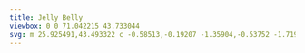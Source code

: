 ```yaml
---
title: Jelly Belly
viewbox: 0 0 71.042215 43.733044
svg: m 25.925491,43.493322 c -0.58513,-0.19207 -1.35904,-0.53752 -1.71979,-0.76767 -0.36075,-0.23015 -1.37029,-0.55648 -2.24342,-0.72518 C 9.44223,39.581472 2.93446,34.935722 0.62560004,26.768686 c -0.83046,-2.937568 -0.83478,-8.793022 -0.009,-11.837894 C 1.75372,10.73934 4.18915,7.1017751 7.36726,4.8480031 c 3.774951,-2.677029 7.134941,-3.85629302 11.552041,-4.05444201 3.72423,-0.167067 6.14888,0.24489001 11.40753,1.93818101 l 3.72888,1.200703 1.38672,-0.920729 c 4.86298,-3.22884101 8.36662,-3.83683601 11.19406,-1.942535 1.23652,0.828427 1.27726,0.836139 2.81455,0.532702 7.24419,-1.42988501 12.60075,-0.115728 16.83758,4.130859 3.4066,3.414454 4.75359,6.9045199 4.75359,12.3166189 0,8.752316 -5.11079,16.414461 -13.90456,20.845871 -5.42525,2.73392 -14.5264,4.39046 -21.84463,3.97603 -2.24301,-0.12702 -3.06368,-0.07 -4.09901,0.28462 -1.79686,0.61553 -3.99311,0.75618 -5.2688,0.33744 z m 2.83679,-1.00447 c 2.05964,-0.4393 3.73328,-1.25937 6.65572,-3.26127 3.26932,-2.23951 5.06857,-3.06877 7.04769,-3.24823 1.81749,-0.1648 1.53951,0.61366 2.38718,-6.685199 0.29576,-2.546615 0.59669,-4.898099 0.66872,-5.225521 0.11615,-0.527895 0.0273,-0.595313 -0.78448,-0.595313 -0.50351,0 -0.97962,0.103792 -1.05802,0.230648 -0.0784,0.126856 -0.32803,1.466309 -0.55472,2.976563 -0.42369,2.822623 -0.80495,3.610226 -1.59993,3.305162 -0.39884,-0.153046 -0.43326,-0.434343 -0.27922,-2.281505 0.0966,-1.158812 0.24748,-2.465756 0.33519,-2.904317 0.1479,-0.739464 0.10423,-0.79709 -0.6012,-0.793332 -0.41837,0.0022 -0.90969,0.09867 -1.09183,0.214312 -0.18712,0.118813 -0.49331,1.445019 -0.70401,3.04927 -0.38634,2.941616 -0.66658,3.611533 -1.51077,3.611533 -0.61714,0 -0.61722,0.01312 0.0324,-5.027083 0.70224,-5.448477 0.75768,-5.027084 -0.66146,-5.027084 -0.65484,0 -1.18954,0.0893 -1.18821,0.198438 10e-4,0.10914 -0.25214,2.341562 -0.56326,4.960937 -0.56137,4.726221 -0.85388,5.688542 -1.72912,5.688542 -0.46667,0 -0.45234,-0.437523 0.1733,-5.291667 0.7272,-5.642182 0.77102,-5.291667 -0.66146,-5.291667 -0.87799,0 -1.19063,0.10344 -1.19063,0.393928 0,1.814286 -0.94142,8.105746 -1.32673,8.866489 -0.98061,1.93606 -2.52891,2.508534 -3.50947,1.297602 -0.49852,-0.615643 -0.49758,-0.622501 0.1163,-0.853575 1.8722,-0.704723 2.2856,-0.988462 2.69394,-1.848962 0.97257,-2.049539 0.22998,-3.767764 -1.60754,-3.719583 -1.50863,0.03956 -2.3446,0.725429 -3.30124,2.708513 l -0.84639,1.754547 -0.16318,-0.926042 c -0.25605,-1.453184 -1.01183,-2.654688 -1.90647,-3.030859 -0.78631,-0.330618 -0.79592,-0.352952 -0.22921,-0.532819 0.74694,-0.23707 1.61104,-1.631038 1.61234,-2.601024 5.5e-4,-0.407408 -0.1778,-1.086474 -0.39631,-1.509034 -1.06764,-2.064576 -5.32421,-1.170751 -6.65196,1.396823 -0.23876,0.461715 -0.58363,1.851825 -0.76637,3.089134 -0.27923,1.890548 -0.27324,2.333924 0.0375,2.777588 0.4198,0.599345 0.49427,1.889522 0.12233,2.119392 -0.13609,0.08411 -0.28492,-0.235456 -0.33073,-0.71015 -0.098,-1.01569 -1.16248,-1.679953 -2.25336,-1.406162 -0.88111,0.221144 -2.12104,1.473337 -2.34585,2.36906 -0.26816,1.068438 0.57419,3.008617 1.5698,3.615707 1.51981,0.92673 4.51179,0.4616 5.1907,-0.806948 l 0.30278,-0.565756 0.53147,0.675644 c 1.16971,1.48706 3.78493,0.41202 5.05392,-2.07751 l 0.39187,-0.768792 0.17352,0.924912 c 0.36387,1.93962 2.50958,2.8227 4.76536,1.9612 0.63585,-0.242826 1.36517,-0.672547 1.62072,-0.954928 0.45832,-0.506439 0.47523,-0.504513 1.24333,0.1418 0.42828,0.360373 0.95406,0.655222 1.1684,0.655222 0.52809,0 1.77982,-0.665641 2.197,-1.168318 0.30143,-0.36319 0.40306,-0.365162 0.8995,-0.01744 0.83297,0.58343 1.37792,0.48327 2.43888,-0.448265 0.55693,-0.488995 1.03088,-0.7298 1.13368,-0.576013 0.34683,0.51881 1.14645,0.611364 2.04354,0.236537 1.00764,-0.421018 1.04755,-0.361611 0.7515,1.1186 -0.15393,0.769657 -0.2331,0.809654 -2.17422,1.098365 -2.4036,0.35749 -3.82261,0.9755 -7.3321,3.19328 -5.44315,3.43973 -7.42891,3.91485 -10.05839,2.40661 -0.73475,-0.42144 -1.49347,-0.95611 -1.68604,-1.18814 -0.6477,-0.78043 -0.85647,-0.43055 -0.26137,0.43802 1.8403,2.68595 3.34857,3.66437 6.37916,4.1382 0.10198,0.016 0.81635,-0.10558 1.5875,-0.27006 z m -9.94169,-10.512067 c -0.70332,-0.777161 -0.47348,-4.69776 0.29263,-4.991746 0.57167,-0.219371 1.65395,1.018111 1.8279,2.090028 0.10117,0.623443 -0.003,1.27189 -0.30728,1.913158 -0.60296,1.27065 -1.24245,1.619289 -1.81325,0.98856 z m 8.03649,-3.223824 c 0,-0.64367 1.20021,-1.924492 1.66116,-1.772732 0.57073,0.187904 0.50936,1.184799 -0.10836,1.760294 -0.77281,0.719987 -1.5528,0.726234 -1.5528,0.01244 z m -7.80844,-4.532234 c 0.2657,-2.39547 1.05149,-3.429774 1.93469,-2.546574 0.33641,0.336411 0.42952,1.993133 0.15257,2.714839 -0.0907,0.236382 -0.63921,0.67175 -1.2189,0.967485 l -1.05398,0.537699 z m 45.10793,6.727072 c 2.47162,-2.477365 3.76732,-4.942723 4.52347,-8.606884 1.23645,-5.991595 0.0197,-11.716935 -3.21752,-15.1398129 -1.58796,-1.67903 -3.62035,-2.744681 -5.61197,-2.942543 l -1.37577,-0.136678 0.79375,0.595741 c 2.65027,1.989132 4.50758,4.766089 5.32703,7.9646999 0.63882,2.493562 0.56147,6.772685 -0.16398,9.071206 -1.08441,3.435891 -2.85827,6.096847 -5.16305,7.745047 l -0.79375,0.56763 1.5875,1.453906 c 0.87313,0.799648 1.69123,1.459373 1.81801,1.466056 0.12678,0.0067 1.15111,-0.910582 2.27628,-2.038368 z M 5.55722,24.366506 C 6.72188,23.984633 7.7678,23.588007 7.88149,23.485114 7.99518,23.38222 7.90589,22.598084 7.68305,21.742589 5.73052,14.24632 10.750151,5.9386581 18.721141,3.4741451 c 0.83674,-0.258709 1.52135,-0.567699 1.52135,-0.686645 0,-0.350402 -2.37701,-0.240525 -4.23333,0.195685 C 8.30335,4.7939461 2.51541,12.103632 2.51541,20.024678 c 0,3.141969 0.23709,5.036142 0.63037,5.036142 0.16163,0 1.24677,-0.312442 2.41144,-0.694314 z m 41.261111,-1.792109 c 0.51411,-0.348887 1.52811,-0.776685 2.25334,-0.950664 1.5388,-0.369152 1.33414,0.278281 2.13356,-6.749372 0.29796,-2.619375 0.60286,-5.0447425 0.67755,-5.3897059 0.12925,-0.596928 0.0873,-0.61814 -0.86943,-0.439424 -0.55288,0.10328 -1.04608,0.227937 -1.09601,0.277016 -0.0499,0.04908 -0.26688,1.3779129 -0.48211,2.9529659 -0.40767,2.983389 -0.72151,3.671822 -1.53209,3.360772 -0.42403,-0.162717 -0.46028,-0.406885 -0.31521,-2.123103 0.0902,-1.066582 0.23949,-2.411819 0.33186,-2.989416 l 0.16792,-1.0501759 -1.02417,0.158297 c -0.56329,0.08706 -1.04639,0.173581 -1.07354,0.192261 -0.0272,0.01868 -0.22604,1.3870979 -0.44199,3.0409299 -0.40497,3.101411 -0.78892,3.954646 -1.63371,3.630469 -0.33828,-0.12981 -0.41109,-0.378737 -0.3008,-1.028368 0.36497,-2.149592 1.03604,-8.9497129 0.89693,-9.0888189 -0.0854,-0.08536 -0.61839,-0.07694 -1.18451,0.01871 l -1.02932,0.173902 -0.60205,4.8133039 c -0.59233,4.735493 -0.96135,6.003929 -1.7467,6.003929 -0.49825,0 -0.49143,-0.179031 0.22925,-6.019271 l 0.59585,-4.8286459 -0.93867,0.0041 c -0.51626,0.0022 -1.07171,0.09153 -1.23432,0.198438 -0.16261,0.106912 -0.50311,1.980323 -0.75666,4.1631359 -0.25354,2.182812 -0.61996,4.354564 -0.81426,4.826114 -0.76923,1.866906 -2.44057,2.735192 -3.40619,1.769571 -0.61429,-0.614287 -0.51438,-1.171726 0.21,-1.171726 1.94881,0 3.57009,-3.263814 2.35079,-4.732391 -1.15496,-1.391083 -3.16238,-0.742522 -4.56954,1.476338 -0.90984,1.434677 -0.94512,1.266027 -0.35601,-1.701783 l 0.43267,-2.1797109 1.44091,-0.659669 c 0.7925,-0.362818 2.56563,-1.443833 3.94029,-2.402254 1.37465,-0.958422 3.18071,-2.054509 4.01345,-2.43575 2.81992,-1.291003 5.66884,-0.81276 7.18678,1.206433 l 0.53612,0.713162 -0.38379,-1.314587 c -0.5182,-1.774979 -1.1228,-2.538051 -2.59659,-3.277187 -2.03859,-1.02238801444 -3.87129,-0.89626901 -6.70006,0.461068 -1.27649,0.612502 -3.45829,1.864587 -4.84845,2.782411 -1.39015,0.917825 -2.91613,1.868456 -3.39107,2.112514 -1.18964,0.611326 -3.15285,0.942918 -4.05343,0.684634 -0.82293,-0.236011 -0.8558,-0.189319 -1.18924,1.688974 -0.19841,1.1176604 0.0812,1.4810889 1.14525,1.4883299 0.32742,0.0022 0.59531,0.05772 0.59531,0.12332 0,0.0656 -0.1282,0.717037 -0.28488,1.447643 -0.2371,1.105547 -0.21491,1.428283 0.13229,1.923978 0.46544,0.664517 0.56121,2.209699 0.15259,2.462236 -0.1547,0.09561 -0.26458,-0.177853 -0.26458,-0.658477 0,-1.691413 -1.9716,-2.618718 -3.68451,-1.732938 -1.85971,0.961691 -1.93004,4.366613 -0.12297,5.953238 0.81352,0.714284 1.10201,0.803802 2.59038,0.803802 1.31982,0 1.83019,-0.12215 2.40739,-0.576177 0.71162,-0.559761 1.95456,-2.943527 2.0143,-3.863138 0.0163,-0.250513 0.1429,0.139835 0.28138,0.86744 0.3646,1.91561 1.02954,2.513541 2.79525,2.513541 1.55235,0 2.21327,-0.250079 3.27534,-1.239318 0.56863,-0.529634 0.72053,-0.573805 0.84628,-0.246089 0.0843,0.219674 0.50989,0.583823 0.94576,0.80922 0.90213,0.466512 1.86391,0.234518 2.84766,-0.686897 0.53362,-0.499811 0.61188,-0.506784 1.21949,-0.108665 0.75799,0.496653 1.35239,0.346109 2.37922,-0.602584 0.56504,-0.522034 0.80049,-0.602708 1.04511,-0.358089 0.45024,0.450238 1.57347,0.390143 2.30667,-0.123411 l 0.627,-0.439166 -0.18997,1.695937 c -0.10449,0.932765 -0.33038,1.742806 -0.50198,1.80009 -0.53135,0.177373 -2.21137,2.055727 -2.36537,2.644599 -0.18261,0.698303 -0.15762,0.696371 0.98024,-0.0758 z m -13.73598,-7.820092 c -0.35661,-0.576997 0.71719,-2.128903 1.47304,-2.128903 0.7417,0 0.8781,0.520551 0.32909,1.255904 -0.55101,0.738007 -1.57807,1.235543 -1.80213,0.872999 z
---
```

